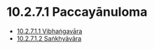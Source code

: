 # 10.2.7.1 Paccayānuloma

* [10.2.7.1.1 Vibhaṅgavāra](10.2.7.1/10.2.7.1.1.md)
* [10.2.7.1.2 Saṅkhyāvāra](10.2.7.1/10.2.7.1.2.md)
